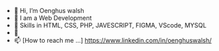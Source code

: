 - 👋 Hi, I’m Oenghus walsh
- 👀 I am a Web Development
- 🌱 Skills in HTML, CSS, PHP, JAVESCRIPT, FIGMA, VScode, MYSQL
- 💞️ 
- 📫 [How to reach me ...] https://www.linkedin.com/in/oenghuswalsh/



